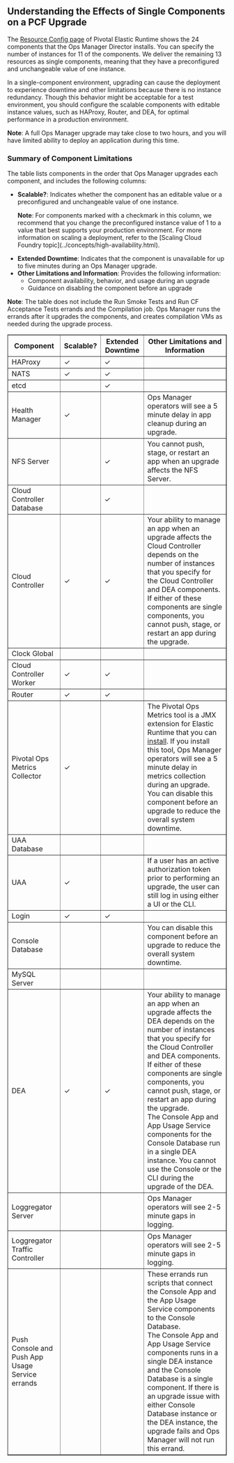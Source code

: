 ## Understanding the Effects of Single Components on a PCF Upgrade ##

The [Resource Config page](../getstarted/index.html#configure-er) of Pivotal Elastic Runtime shows the 24 components that the Ops Manager Director installs. You can specify the number of instances for 11 of the components. We deliver the remaining 13 resources as single components, meaning that they have a preconfigured and unchangeable value of one instance.

In a single-component environment, upgrading can cause the deployment to experience downtime and other limitations because there is no instance redundancy. Though this behavior might be acceptable for a test environment, you should configure the scalable components with editable instance values, such as HAProxy, Router, and DEA, for optimal performance in a production environment.

<p class="note"><strong>Note</strong>: A full Ops Manager upgrade may take close to two hours, and you will have limited ability to deploy an application during this time.</p>

### Summary of Component Limitations ###

The table lists components in the order that Ops Manager upgrades each component, and includes the following columns:

* **Scalable?**: Indicates whether the component has an editable value or a preconfigured and unchangeable value of one instance. 
    <p class="note"><strong>Note</strong>: For components marked with a checkmark in this column, we recommend that you change the preconfigured instance value of 1 to a value that best supports your production environment. For more information on scaling a deployment, refer to the [Scaling Cloud Foundry topic](../concepts/high-availability.html).
* **Extended Downtime**: Indicates that the component is unavailable for up to five minutes during an Ops Manager upgrade. 
* **Other Limitations and Information**: Provides the following information:
    * Component availability, behavior, and usage during an upgrade
    * Guidance on disabling the component before an upgrade</p>

<p class="note"><strong>Note</strong>: The table does not include the Run Smoke Tests and Run CF Acceptance Tests errands and the Compilation job. Ops Manager runs the errands after it upgrades the components, and creates compilation VMs as needed during the upgrade process.</p>

<table border="1" class="nice" >
<tr>
  <th><strong>Component</strong></th>
  <th><strong>Scalable?</strong></th>
  <th><strong>Extended Downtime</strong></th>
  <th><strong>Other Limitations and Information</strong></th>
</tr>
<tr>
  <td>HAProxy</td>
  <td>&#10003;</td>
  <td>&#10003;</td>
  <td></td>
</tr>
<tr>
  <td>NATS</td>
  <td>&#10003;</td>
  <td>&#10003;</td>
  <td></td>
</tr>
<tr>
  <td>etcd</td>
  <td></td>
  <td>&#10003;</td>
  <td></td>
</tr>
<tr>
  <td>Health Manager</td>
  <td>&#10003;</td>
  <td></td>
  <td>Ops Manager operators will see a 5 minute delay in app cleanup during an upgrade.</td>
</tr>
<tr>
  <td>NFS Server</td>
  <td></td>
  <td>&#10003;</td>
  <td>You cannot push, stage, or restart an app when an upgrade affects the NFS Server.</td>
</tr>
<tr>
  <td>Cloud Controller Database</td>
  <td></td>
  <td>&#10003;</td>
  <td></td>
</tr>
<tr>
  <td>Cloud Controller</td>
  <td>&#10003;</td>
  <td>&#10003;</td>
  <td>Your ability to manage an app when an upgrade affects the Cloud Controller depends on the number of instances that you specify for the Cloud Controller and DEA components. 
If either of these components are single components, you cannot push, stage, or restart an app during the upgrade.</td>
</tr>
<tr>
  <td>Clock Global</td>
  <td></td>
  <td></td>
  <td></td>
</tr>
<tr>
  <td>Cloud Controller Worker</td>
  <td>&#10003;</td>
  <td>&#10003;</td>
  <td></td>
</tr>
<tr>
  <td>Router</td>
  <td>&#10003;</td>
  <td>&#10003;</td>
  <td></td>
</tr>
<tr>
  <td>Pivotal Ops Metrics Collector</td>
  <td>&#10003;</td>
  <td></td>
  <td>The Pivotal Ops Metrics tool is a JMX extension for Elastic Runtime that you can <a href="http://docs.pivotal.io/pivotalcf/customizing/deploy-metrics.html">install</a>. If you install this tool, Ops Manager operators will see a 5 minute delay in metrics collection during an upgrade. 
<br />
You can disable this component before an upgrade to reduce the overall system downtime.</td>
</tr>
<tr>
  <td>UAA Database</td>
  <td></td>
  <td></td>
  <td></td>
</tr>
<tr>
  <td>UAA</td>
  <td>&#10003;</td>
  <td></td>
  <td>If a user has an active authorization token prior to performing an upgrade, the user can still log in using either a UI or the CLI.</td>
</tr>
<tr>
  <td>Login</td>
  <td>&#10003;</td>
  <td>&#10003;</td>
  <td></td>
</tr>
<tr>
  <td>Console Database</td>
  <td></td>
  <td></td>
  <td>You can disable this component before an upgrade to reduce the overall system downtime.</td>
</tr>
<tr>
  <td>MySQL Server</td>
  <td></td>
  <td></td>
  <td></td>
</tr>
<tr>
  <td>DEA</td>
  <td>&#10003;</td>
  <td>&#10003;</td>
  <td>Your ability to manage an app when an upgrade affects the DEA depends on the number of instances that you specify for the Cloud Controller and DEA components. 
If either of these components are single components, you cannot push, stage, or restart an app during the upgrade.
<br />
The Console App and App Usage Service components for the Console Database run in a single DEA instance. You cannot use the Console or the CLI during the upgrade of the DEA. </td>
</tr>
<tr>
  <td>Loggregator Server</td>
  <td></td>
  <td></td>
  <td>Ops Manager operators will see 2-5 minute gaps in logging.</td>
</tr>
<tr>
  <td>Loggregator Traffic Controller</td>
  <td></td>
  <td></td>
  <td>Ops Manager operators will see 2-5 minute gaps in logging.</td>
</tr>
<tr>
  <td>Push Console and Push App Usage Service errands</td>
  <td></td>
  <td></td>
  <td>These errands run scripts that connect  the Console App and the App Usage Service components to the Console Database. 
<br />
The Console App and App Usage Service components runs in a single DEA instance and the Console Database is a single component. If there is an upgrade issue with either Console Database instance or the DEA instance, the upgrade fails and Ops Manager will not run this errand.</td>
</tr>
</table>



